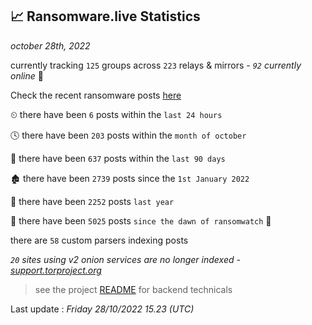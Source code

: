 
## 📈 Ransomware.live Statistics
_october 28th, 2022_

currently tracking `125` groups across `223` relays & mirrors - _`92` currently online_ 📡

Check the recent ransomware posts [here](https://www.ransomware.live/#/recentposts)


⏲ there have been `6` posts within the `last 24 hours`

🕓 there have been `203` posts within the `month of october`

📅 there have been `637` posts within the `last 90 days`

🏚 there have been `2739` posts since the `1st January 2022`

🚀 there have been `2252` posts `last year`

🦕 there have been `5025` posts `since the dawn of ransomwatch` 🐣

there are `58` custom parsers indexing posts

_`20` sites using v2 onion services are no longer indexed - [support.torproject.org](https://support.torproject.org/onionservices/v2-deprecation/)_

> see the project [README](https://github.com/jmousqueton/ransomwatch#readme) for backend technicals



Last update : _Friday 28/10/2022 15.23 (UTC)_

